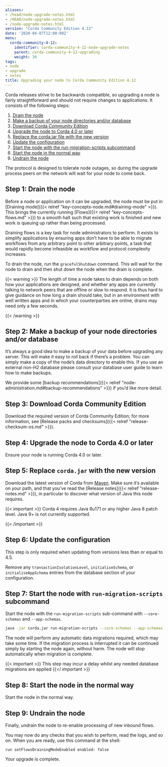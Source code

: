 ```yaml
---
aliases:
- /head/node-upgrade-notes.html
- /HEAD/node-upgrade-notes.html
- /node-upgrade-notes.html
version: "Corda Community Edition 4.12"
date: '2020-04-07T12:00:00Z'
menu:
  corda-community-4-12:
    identifier: corda-community-4-12-node-upgrade-notes
    parent: corda-community-4-12-upgrading
    weight: 30
tags:
- node
- upgrade
- notes
title: Upgrading your node to Corda Community Edition 4.12
---
```



Corda releases strive to be backwards compatible, so upgrading a node is fairly straightforward and should not require changes to
applications. It consists of the following steps:

1. [Drain the node](#step-1-drain-the-node)
2. [Make a backup of your node directories and/or database](#step-2-make-a-backup-of-your-node-directories-andor-database)
3. [Download Corda Community Edition](#step-3-download-corda-community-edition)
4. [Upgrade the node to Corda 4.0 or later](#step-4-upgrade-the-node-to-corda-40-or-later)
5. [Replace the corda.jar file with the new version](#step-5-replace-cordajar-with-the-new-version)
6. [Update the configuration](#step-6-update-the-configuration)
7. [Start the node with the run-migration-scripts subcommand](#step-7-start-the-node-with-run-migration-scripts-subcommand)
8. [Start the node in the normal way](#step-8-start-the-node-in-the-normal-way)
9. [Undrain the node](#step-9-undrain-the-node)

The protocol is designed to tolerate node outages, so during the upgrade process peers on the network will wait for your node to come back.

## Step 1: Drain the node

Before a node or application on it can be upgraded, the node must be put in [Draining mode]({{< relref "key-concepts-node.md#draining-mode" >}}). This brings the currently running
[Flows]({{< relref "key-concepts-flows.md" >}}) to a smooth halt such that existing work is finished and new work is queuing up rather than being processed.

Draining flows is a key task for node administrators to perform. It exists to simplify applications by ensuring apps don’t have to be
able to migrate workflows from any arbitrary point to other arbitrary points, a task that would rapidly become infeasible as workflow
and protocol complexity increases.

To drain the node, run the `gracefulShutdown` command. This will wait for the node to drain and then shut down the node when the drain
is complete.

{{< warning >}}
The length of time a node takes to drain depends on both how your applications are designed, and whether any apps are currently
talking to network peers that are offline or slow to respond. It is thus hard to give guidance on how long a drain should take, but in
an environment with well written apps and in which your counterparties are online, drains may need only a few seconds.

{{< /warning >}}

## Step 2: Make a backup of your node directories and/or database

It’s always a good idea to make a backup of your data before upgrading any server. This will make it easy to roll back if there’s a problem.
You can simply make a copy of the node’s data directory to enable this. If you use an external non-H2 database please consult your database
user guide to learn how to make backups.

We provide some [backup recommendations]({{< relref "node-administration.md#backup-recommendations" >}}) if you’d like more detail.

## Step 3: Download Corda Community Edition

Download the required version of Corda Community Edition; for more information, see [Release packs and checksums]({{< relref "release-checksum-os.md" >}}).

## Step 4: Upgrade the node to Corda 4.0 or later

Ensure your node is running Corda 4.0 or later.

## Step 5: Replace `corda.jar` with the new version

Download the latest version of Corda from [Maven](https://download.corda.net/maven/corda-releases/net/corda/corda-node/4.12/corda-node-4.12.jar).
Make sure it’s available on your path, and that you’ve read the [Release notes]({{< relref "release-notes.md" >}}), in particular to discover what version of Java this
node requires.

{{< important >}}
Corda 4 requires Java 8u171 or any higher Java 8 patch level. Java 9+ is not currently supported.

{{< /important >}}

## Step 6: Update the configuration

This step is only required when updating from versions less than or equal to 4.5.

Remove any `transactionIsolationLevel`, `initialiseSchema`, or `initialiseAppSchema` entries from the database section of your configuration.

## Step 7: Start the node with `run-migration-scripts` subcommand

Start the node with the `run-migration-scripts` sub-command with `--core-schemas` and `--app-schemas`.

```bash
java -jar corda.jar run-migration-scripts --core-schemas --app-schemas
```

The node will perform any automatic data migrations required, which may take some
time. If the migration process is interrupted it can be continued simply by starting the node again, without harm. The node will stop automatically when migration is complete.

{{< important >}}
This step may incur a delay whilst any needed database migrations are applied
{{</ important >}}

## Step 8: Start the node in the normal way

Start the node in the normal way.

## Step 9: Undrain the node

Finally, undrain the node to re-enable processing of new inbound flows.

You may now do any checks that you wish to perform, read the logs, and so on. When you are ready, use this command at the shell:

`run setFlowsDrainingModeEnabled enabled: false`

Your upgrade is complete.

